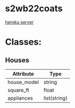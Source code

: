 # s2wb22coats

[heroku server](https://s2wb22coats.herokuapp.com/)
# Classes:
## Houses
| Attribute | Type |
| --------- | ---- |
| house_model | string |
| square_ft | float |
| appliances | list(string) |
